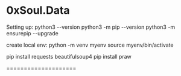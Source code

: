 # 0xSoul.Data

Setting up:
python3 --version
python3 -m pip --version
python3 -m ensurepip --upgrade

create local env:
python -m venv myenv
source myenv/bin/activate

pip install requests beautifulsoup4
pip install praw



====================